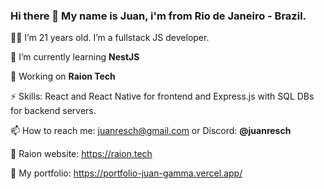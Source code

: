 ### Hi there 👋 My name is Juan, i'm from Rio de Janeiro - Brazil.

🙋‍♂️ I’m 21 years old. I’m a fullstack JS developer.

🌱 I’m currently learning **NestJS**

🔭 Working on **Raion Tech**

⚡ Skills: React and React Native for frontend and Express.js with SQL DBs for backend servers.

📫 How to reach me: juanresch@gmail.com or Discord: **@juanresch**

🐯 Raion website: https://raion.tech

🙋 My portfolio: https://portfolio-juan-gamma.vercel.app/
<!--
**juan-resch/juan-resch** is a ✨ _special_ ✨ repository because its `README.md` (this file) appears on your GitHub profile.

Here are some ideas to get you started:

- 🔭 I’m currently working on ...
- 🌱 I’m currently learning ...
- 👯 I’m looking to collaborate on ...
- 🤔 I’m looking for help with ...
- 💬 Ask me about ...
- 📫 How to reach me: ...
- 😄 Pronouns: ...
- ⚡ Fun fact: ...
-->
